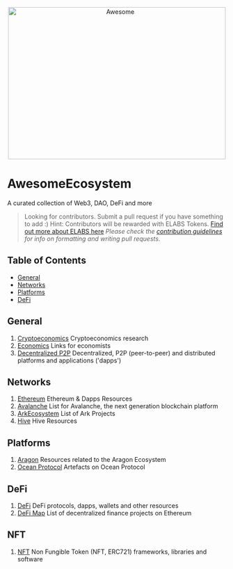 <div align="center">
  <img width="500" height="350" src="https://raw.githubusercontent.com/sindresorhus/awesome/main/media/logo.svg" alt="Awesome">
</div>

# AwesomeEcosystem

A curated collection of Web3, DAO, DeFi and more

> Looking for contributors. Submit a pull request if you have something to add :)
> Hint: Contributors will be rewarded with ELABS Tokens. [Find out more about ELABS here](https://elabs.ecosis.io)
> _Please check the [contribution guidelines](contributing.md) for info on formatting and writing pull requests._

## Table of Contents
- [General](#general)
- [Networks](#networks)
- [Platforms](#platforms)
- [DeFi](#defi)

## General

1. [Cryptoeconomics](https://github.com/jpantunes/awesome-cryptoeconomics) Cryptoeconomics research
1. [Economics](https://github.com/jpantunes/awesome-cryptoeconomics) Links for economists
1. [Decentralized P2P](https://github.com/decentropy/awesome-decentralized) Decentralized, P2P (peer-to-peer) and distributed platforms and applications ('dapps')

## Networks

1. [Ethereum](https://github.com/bekatom/awesome-ethereum) Ethereum & Dapps Resources
1. [Avalanche](https://github.com/tbrunain/awesome-avalanche) List for Avalanche, the next generation blockchain platform
1. [ArkEcosystem](https://github.com/Guppster/awesome-ark) List of Ark Projects
1. [Hive](https://github.com/openhive-network/awesome-hive) Hive Resources

## Platforms

1. [Aragon](https://github.com/AraStuff/awesome-aragon) Resources related to the Aragon Ecosystem
1. [Ocean Protocol](https://github.com/Epiisteme/awesome-ocean-protocol) Artefacts on Ocean Protocol 

## DeFi

1. [DeFi](https://github.com/talentlessguy/awesome-defi) DeFi protocols, dapps, wallets and other resources
1. [DeFi Map](https://github.com/YutaSugimura/DeFi-Map) List of decentralized finance projects on Ethereum

## NFT

1. [NFT](https://github.com/gianni-dalerta/awesome-nft) Non Fungible Token (NFT, ERC721) frameworks, libraries and software
